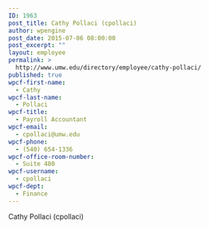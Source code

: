 ```yaml
---
ID: 1963
post_title: Cathy Pollaci (cpollaci)
author: wpengine
post_date: 2015-07-06 08:00:00
post_excerpt: ""
layout: employee
permalink: >
  http://www.umw.edu/directory/employee/cathy-pollaci/
published: true
wpcf-first-name:
  - Cathy
wpcf-last-name:
  - Pollaci
wpcf-title:
  - Payroll Accountant
wpcf-email:
  - cpollaci@umw.edu
wpcf-phone:
  - (540) 654-1336
wpcf-office-room-number:
  - Suite 480
wpcf-username:
  - cpollaci
wpcf-dept:
  - Finance
---
```

Cathy Pollaci (cpollaci)
